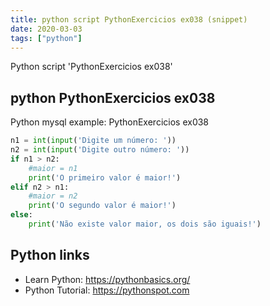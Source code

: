 ```yaml
---
title: python script PythonExercicios ex038 (snippet)
date: 2020-03-03
tags: ["python"]
---
```

Python script 'PythonExercicios ex038'


## python PythonExercicios ex038

Python mysql example: PythonExercicios ex038

```python
n1 = int(input('Digite um número: '))
n2 = int(input('Digite outro número: '))
if n1 > n2:
    #maior = n1
    print('O primeiro valor é maior!')
elif n2 > n1:
    #maior = n2
    print('O segundo valor é maior!')
else:
    print('Não existe valor maior, os dois são iguais!')


```

## Python links

- Learn Python: https://pythonbasics.org/
- Python Tutorial: https://pythonspot.com
